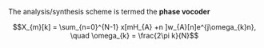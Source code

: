 The analysis/synthesis scheme is termed the **phase vocoder**

$$X_{m}[k] = \sum_{n=0}^{N-1} x[mH_{A} +n ]w_{A}[n]e^{j\omega_{k}n}, 
\quad \omega_{k} = \frac{2\pi k}{N}$$
